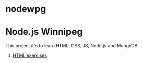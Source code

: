 # nodewpg

# Node.js Winnipeg

This project it's to learn HTML, CSS, JS, Node.js and MongoDB

1. [HTML exercises](html)

